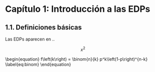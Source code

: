 # Capítulo 1: Introducción a las EDPs

## 1.1. Definiciones básicas

Las EDPs aparecen en ..

$$
x^2 
$$ 


\begin{equation} 
  f\left(k\right) = \binom{n}{k} p^k\left(1-p\right)^{n-k}
  \label{eq:binom}
\end{equation}
